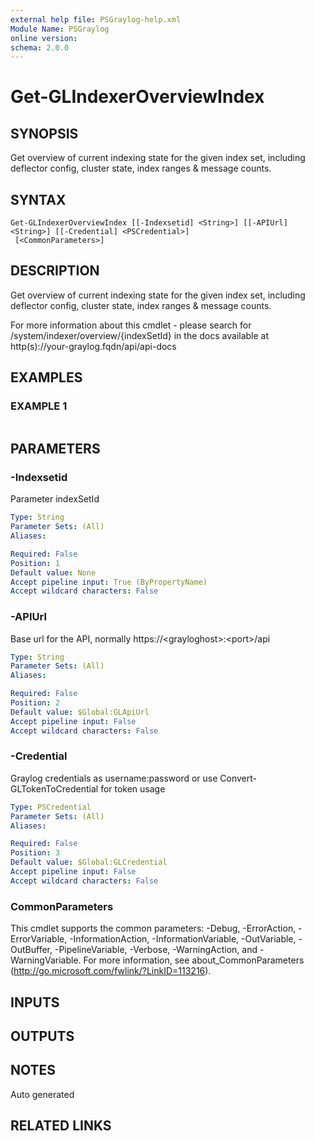 ```yaml
---
external help file: PSGraylog-help.xml
Module Name: PSGraylog
online version:
schema: 2.0.0
---
```


# Get-GLIndexerOverviewIndex

## SYNOPSIS
Get overview of current indexing state for the given index set, including deflector config, cluster state, index ranges & message counts.

## SYNTAX

```
Get-GLIndexerOverviewIndex [[-Indexsetid] <String>] [[-APIUrl] <String>] [[-Credential] <PSCredential>]
 [<CommonParameters>]
```

## DESCRIPTION
Get overview of current indexing state for the given index set, including deflector config, cluster state, index ranges & message counts.


For more information about this cmdlet - please search for /system/indexer/overview/{indexSetId} in the docs available at http(s)://your-graylog.fqdn/api/api-docs

## EXAMPLES

### EXAMPLE 1
```

```

## PARAMETERS

### -Indexsetid
Parameter indexSetId

```yaml
Type: String
Parameter Sets: (All)
Aliases:

Required: False
Position: 1
Default value: None
Accept pipeline input: True (ByPropertyName)
Accept wildcard characters: False
```

### -APIUrl
Base url for the API, normally https://\<grayloghost\>:\<port\>/api

```yaml
Type: String
Parameter Sets: (All)
Aliases:

Required: False
Position: 2
Default value: $Global:GLApiUrl
Accept pipeline input: False
Accept wildcard characters: False
```

### -Credential
Graylog credentials as username:password or use Convert-GLTokenToCredential for token usage

```yaml
Type: PSCredential
Parameter Sets: (All)
Aliases:

Required: False
Position: 3
Default value: $Global:GLCredential
Accept pipeline input: False
Accept wildcard characters: False
```

### CommonParameters
This cmdlet supports the common parameters: -Debug, -ErrorAction, -ErrorVariable, -InformationAction, -InformationVariable, -OutVariable, -OutBuffer, -PipelineVariable, -Verbose, -WarningAction, and -WarningVariable. For more information, see about_CommonParameters (http://go.microsoft.com/fwlink/?LinkID=113216).

## INPUTS

## OUTPUTS

## NOTES
Auto generated

## RELATED LINKS
